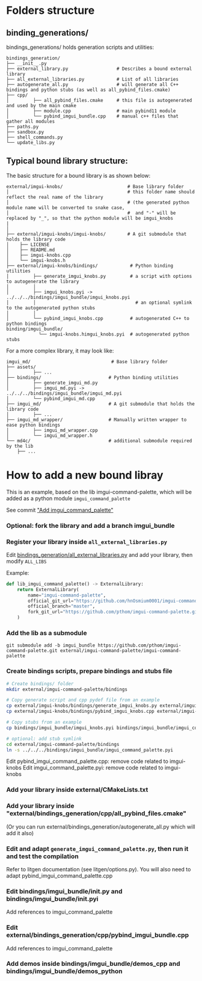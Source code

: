 # Folders structure

## binding_generations/
bindings_generations/ holds generation scripts and utilities:

```
bindings_generation/
├── __init__.py
├── external_library.py                  # Describes a bound external library
├── all_external_libraries.py            # List of all libraries
├── autogenerate_all.py                  # will generate all C++ bindings and python stubs (as well as all_pybind_files.cmake) 
├── cpp/
│         ├── all_pybind_files.cmake     # this file is autogenerated and used by the main cmake
│         ├── module.cpp                 # main pybind11 module
│         └── pybind_imgui_bundle.cpp    # manual c++ files that gather all modules
├── paths.py
├── sandbox.py
├── shell_commands.py
└── update_libs.py
```

## Typical bound library structure:

The basic structure for a bound library is as shown below:

```
external/imgui-knobs/                        # Base library folder
│                                            # this folder name should reflect the real name of the library
│                                            # (the generated python module name will be converted to snake case, 
│                                            #  and "-" will be replaced by "_", so that the python module will be imgui_knobs
|
│
├── external/imgui-knobs/imgui-knobs/        # A git submodule that holds the library code 
│    ├── LICENSE                             
│    ├── README.md
│    ├── imgui-knobs.cpp
│    └── imgui-knobs.h
├── external/imgui-knobs/bindings/            # Python binding utilities
│         ├── generate_imgui_knobs.py         # a script with options to autogenerate the library
│         │
│         ├── imgui_knobs.pyi -> ../../../bindings/imgui_bundle/imgui_knobs.pyi  
│         │                                     # an optional symlink to the autogenerated python stubs 
│         │
│         └── pybind_imgui_knobs.cpp          # autogenerated C++ to python bindings
binding/imgui_bundle/
            └── imgui-knobs.himgui_knobs.pyi  # autogenerated python stubs
```


For a more complex library, it may look like:

```
imgui_md/                              # Base library folder
├── assets/                            
│         ├── ...
├── bindings/                         # Python binding utilities
│         ├── generate_imgui_md.py
│         ├── imgui_md.pyi -> ../../../bindings/imgui_bundle/imgui_md.pyi
│         └── pybind_imgui_md.cpp
├── imgui_md/                         # A git submodule that holds the library code
│         ├── ...
├── imgui_md_wrapper/                 # Manually written wrapper to ease python bindings
│         ├── imgui_md_wrapper.cpp
│         └── imgui_md_wrapper.h
└── md4c/                             # additional submodule required by the lib
    ├── ...
```


# How to add a new bound libray

This is an example, based on the lib imgui-command-palette, which will be added as a python module `imgui_command_palette`

See commit ["Add imgui_command_palette"](https://github.com/pthom/imgui_bundle/commit/1e52b3c992dac890b5b13dc2dacd81446e944050)

### Optional: fork the library and add a branch imgui_bundle

### Register your library inside `all_external_libraries.py` 

Edit [bindings_generation/all_external_libraries.py](../bindings_generation/all_external_libraries.py) 
and add your library, then modify `ALL_LIBS`

Example:

```python
def lib_imgui_command_palette() -> ExternalLibrary:
    return ExternalLibrary(
        name="imgui-command-palette",
        official_git_url="https://github.com/hnOsmium0001/imgui-command-palette.git",
        official_branch="master",
        fork_git_url="https://github.com/pthom/imgui-command-palette.git"
    )
```

### Add the lib as a submodule

```
git submodule add -b imgui_bundle https://github.com/pthom/imgui-command-palette.git external/imgui-command-palette/imgui-command-palette
```

### Create bindings scripts, prepare bindings and stubs file

```bash
# Create bindings/ folder
mkdir external/imgui-command-palette/bindings

# Copy generate script and cpp pydef file from an example
cp external/imgui-knobs/bindings/generate_imgui_knobs.py external/imgui-command-palette/bindings/generate_imgui_command_palette.py 
cp external/imgui-knobs/bindings/pybind_imgui_knobs.cpp external/imgui-command-palette/bindings/pybind_imgui_command_palette.cpp

# Copy stubs from an example
cp bindings/imgui_bundle/imgui_knobs.pyi bindings/imgui_bundle/imgui_command_palette.pyi

# optional: add stub symlink
cd external/imgui-command-palette/bindings
ln -s ../../../bindings/imgui_bundle/imgui_command_palette.pyi
 ```

Edit pybind_imgui_command_palette.cpp: remove code related to imgui-knobs
Edit imgui_command_palette.pyi: remove code related to imgui-knobs

### Add your library inside external/CMakeLists.txt

### Add your library inside "external/bindings_generation/cpp/all_pybind_files.cmake"
(Or you can run external/bindings_generation/autogenerate_all.py which will add it also)

### Edit and adapt `generate_imgui_command_palette.py`, then run it and test the compilation
Refer to litgen documentation (see litgen/options.py).
You will also need to adapt pybind_imgui_command_palette.cpp

### Edit bindings/imgui_bundle/__init__.py and bindings/imgui_bundle/__init__.pyi
Add references to imgui_command_palette

### Edit external/bindings_generation/cpp/pybind_imgui_bundle.cpp
Add references to imgui_command_palette

### Add demos inside bindings/imgui_bundle/demos_cpp and bindings/imgui_bundle/demos_python
